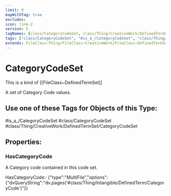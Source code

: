 ```yaml
---
limit: 9
mapWithTag: true
excludes:
icon: link-2
version: 5
tagNames: [class/CategoryCodeSet, class/Thing/CreativeWork/DefinedTermSet/CategoryCodeSet, is_a_/CategoryCodeSet, schema-org/CategoryCodeSet]
tags: ["class/CategoryCodeSet", "#is_a_/CategoryCodeSet", "class/Thing/CreativeWork/DefinedTermSet/CategoryCodeSet"]
extends: FileClass~Thing/FileClass~CreativeWork/FileClass~DefinedTermSet
---
```


# CategoryCodeSet
This is a kind of [[FileClass~DefinedTermSet]]

A set of Category Code values.


## Use one of these Tags for Objects of this Type:

#is_a_/CategoryCodeSet
#class/CategoryCodeSet
#class/Thing/CreativeWork/DefinedTermSet/CategoryCodeSet

## Properties:

### HasCategoryCode
A Category code contained in this code set.

HasCategoryCode:: {"type":"MultiFile","options":{"dvQueryString":"dv.pages('#class/Thing/Intangible/DefinedTerm/CategoryCode')"}}


